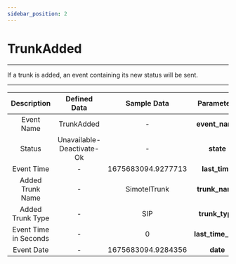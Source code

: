 ```yaml
---
sidebar_position: 2
---
```

# TrunkAdded
---

If a trunk is added, an event containing its new status will be sent.

---

<div class="custom-table">

|      Description      | Defined Data   |       Sample Data         |  Parameters  |
|:---------------------:|:--------------:|:--------------------------:|:-----------:|
| Event Name            | TrunkAdded     | -                          | **event_name** |
| Status                | Unavailable-Deactivate-Ok | -                     | **state**    |
| Event Time            | -              | 1675683094.9277713         | **last_time** |
| Added Trunk Name      | -              | SimotelTrunk               | **trunk_name** |
| Added Trunk Type      | -              | SIP                        | **trunk_type** |
| Event Time in Seconds | -              | 0                          | **last_time_sec** |
| Event Date            | -              | 1675683094.9284356         | **date**      |

</div>